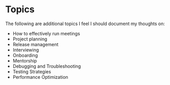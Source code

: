 # Topics

The following are additional topics I feel I should document my thoughts on:

- How to effectively run meetings
- Project planning
- Release management
- Interviewing
- Onboarding
- Mentorship
- Debugging and Troubleshooting
- Testing Strategies
- Performance Optimization

